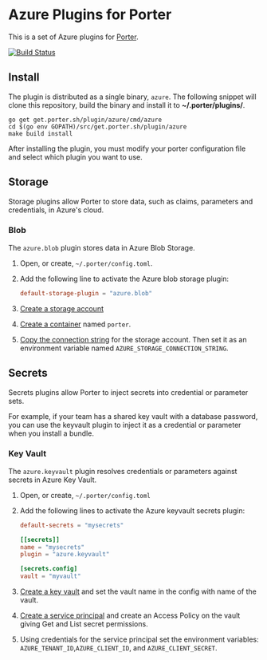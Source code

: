 # Azure Plugins for Porter

This is a set of Azure plugins for [Porter](https://github.com/deislabs/porter).
 
[![Build Status](https://dev.azure.com/deislabs/porter/_apis/build/status/porter-azure-plugins?branchName=master)](https://dev.azure.com/deislabs/porter/_build/latest?definitionId=26&branchName=master)

## Install

The plugin is distributed as a single binary, `azure`. The following snippet will clone this repository, build the binary
and install it to **~/.porter/plugins/**.

```
go get get.porter.sh/plugin/azure/cmd/azure
cd $(go env GOPATH)/src/get.porter.sh/plugin/azure
make build install
```

After installing the plugin, you must modify your porter configuration file and select which plugin you want to use.

## Storage

Storage plugins allow Porter to store data, such as claims, parameters and credentials, in Azure's cloud.

### Blob

The `azure.blob` plugin stores data in Azure Blob Storage. 

1. Open, or create, `~/.porter/config.toml`.
1. Add the following line to activate the Azure blob storage plugin:

    ```toml
    default-storage-plugin = "azure.blob"
    ```

1. [Create a storage account][account]
1. [Create a container][container] named `porter`.
1. [Copy the connection string][connstring] for the storage account. Then set it as an environment variable named 
    `AZURE_STORAGE_CONNECTION_STRING`.

## Secrets

Secrets plugins allow Porter to inject secrets into credential or parameter sets.

For example, if your team has a shared key vault with a database password, you
can use the keyvault plugin to inject it as a credential or parameter when you install a bundle.

### Key Vault

The `azure.keyvault` plugin resolves credentials or parameters against secrets in Azure Key Vault.

1. Open, or create, `~/.porter/config.toml`
1. Add the following lines to activate the Azure keyvault secrets plugin:

    ```toml
    default-secrets = "mysecrets"
    
    [[secrets]]
    name = "mysecrets"
    plugin = "azure.keyvault"
    
    [secrets.config]
    vault = "myvault"
    ```
1. [Create a key vault][keyvault] and set the vault name in the config with name of the vault.
1. [Create a service principal][sp] and create an Access Policy on the vault giving Get and List secret permissions.
1. Using credentials for the service principal set the environment variables: `AZURE_TENANT_ID`,`AZURE_CLIENT_ID`,  and `AZURE_CLIENT_SECRET`.

[account]: https://docs.microsoft.com/en-us/azure/storage/common/storage-quickstart-create-account?tabs=azure-portal
[container]: https://docs.microsoft.com/en-us/azure/storage/blobs/storage-quickstart-blobs-portal#create-a-container
[connstring]: https://docs.microsoft.com/en-us/azure/storage/common/storage-configure-connection-string?toc=%2fazure%2fstorage%2fblobs%2ftoc.json#view-and-copy-a-connection-string
[keyvault]: https://docs.microsoft.com/en-us/azure/key-vault/quick-create-portal#create-a-vault
[sp]: https://docs.microsoft.com/en-us/azure/active-directory/develop/howto-create-service-principal-portal